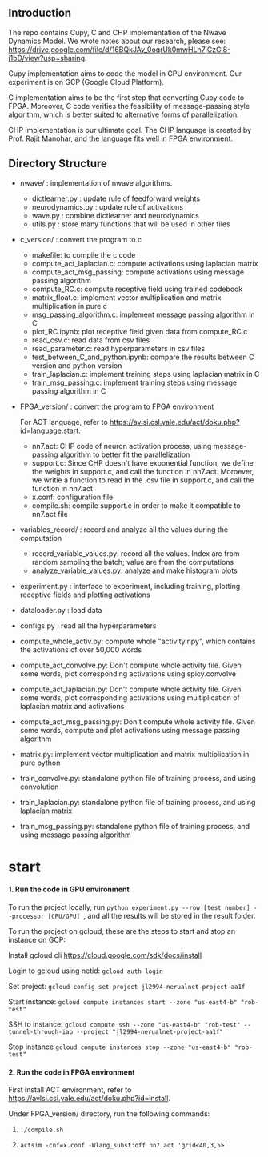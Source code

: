 ## Introduction

The repo contains Cupy, C and CHP implementation of the Nwave Dynamics Model. We wrote notes about our research, please see: https://drive.google.com/file/d/16BQkJAv_0oqrUk0mwHLh7jCzGl8-j1bD/view?usp=sharing.

Cupy implementation aims to code the model in GPU environment. Our experiment is on GCP (Google Cloud Platform).

C implementation aims to be the first step that converting Cupy code to FPGA. Moreover, C code verifies the feasibility of message-passing style algorithm, which is better suited to alternative forms of parallelization.

CHP implementation is our ultimate goal. The CHP language is created by Prof. Rajit Manohar, and the language fits well in FPGA environment. 

## Directory Structure
- nwave/ : implementation of nwave algorithms.
    - dictlearner.py :  update rule of feedforward weights
    - neurodynamics.py : update rule of activations
    - wave.py : combine dictlearner and neurodynamics
    - utils.py : store many functions that will be used in other files

- c_version/ : convert the program to c
  
    - makefile: to compile the c code
    - compute_act_laplacian.c: compute activations using laplacian matrix
    - compute_act_msg_passing: compute activations using  message passing algorithm
    - compute_RC.c: compute receptive field using trained codebook
    - matrix_float.c: implement vector multiplication and matrix multiplication in pure c
    - msg_passing_algorithm.c: implement message passing algorithm in C
    - plot_RC.ipynb: plot receptive field given data from compute_RC.c 
    - read_csv.c: read data from csv files
    - read_parameter.c: read hyperparameters in csv files
    - test_between_C_and_python.ipynb: compare the results between C version and python version
    - train_laplacian.c: implement training steps using laplacian matrix in C
    - train_msg_passing.c: implement training steps using message passing algorithm in C
    
- FPGA_version/ : convert the program to FPGA environment

    For ACT language, refer to https://avlsi.csl.yale.edu/act/doku.php?id=language:start.
    - nn7.act: CHP code of neuron activation process, using message-passing algorithm to better fit the parallelization
    - support.c: Since CHP doesn't have exponential function, we define the weights in support.c, and call the function in nn7.act. Moroever, we writie a function to read in the .csv file in support.c, and call the function in nn7.act
    - x.conf: configuration file
    - compile.sh: compile support.c in order to make it compatible to nn7.act file
    
- variables_record/ : record and analyze all the values during the computation
    - record_variable_values.py: record all the values. Index are from random sampling the batch; value are from the computations
    - analyze_variable_values.py: analyze and make histogram plots

- experiment.py : interface to experiment, including training, plotting receptive fields and plotting activations

- dataloader.py : load data 

- configs.py : read all the hyperparameters

- compute_whole_activ.py: compute whole "activity.npy", which contains the activations of over 50,000 words

- compute_act_convolve.py: Don't compute whole activity file. Given some words, plot corresponding activations using spicy.convolve

- compute_act_laplacian.py: Don't compute whole activity file. Given some words, plot corresponding activations using multiplication of laplacian matrix and activations

- compute_act_msg_passing.py: Don't compute whole activity file. Given some words, compute and plot activations using message passing algorithm

- matrix.py: implement vector multiplication and matrix multiplication in pure python

- train_convolve.py: standalone python file of training process, and using convolution

- train_laplacian.py: standalone python file of training process, and using laplacian matrix

- train_msg_passing.py: standalone python file of training process, and using message passing algorithm

# start 

#### 1. Run the code in GPU environment

To run the project locally, run `python experiment.py --row [test number] --processor [CPU/GPU] `, and all the results will be stored in the result folder.

To run the project on gcloud, these are the steps to start and stop an instance on GCP:

Install gcloud cli
  https://cloud.google.com/sdk/docs/install

Login to gcloud using netid:
  `gcloud auth login`

Set project:
  `gcloud config set project jl2994-nerualnet-project-aa1f`

Start instance:
  `gcloud compute instances start --zone "us-east4-b" "rob-test"`

SSH to instance:
  `gcloud compute ssh --zone "us-east4-b" "rob-test" --tunnel-through-iap --project "jl2994-nerualnet-project-aa1f"`

Stop instance
  `gcloud compute instances stop --zone "us-east4-b" "rob-test"`

#### 2. Run the code in FPGA environment

First install ACT environment, refer to https://avlsi.csl.yale.edu/act/doku.php?id=install.

Under FPGA_version/ directory, run the following commands:

1. `./compile.sh`

2. `actsim -cnf=x.conf -Wlang_subst:off nn7.act 'grid<40,3,5>'`

   